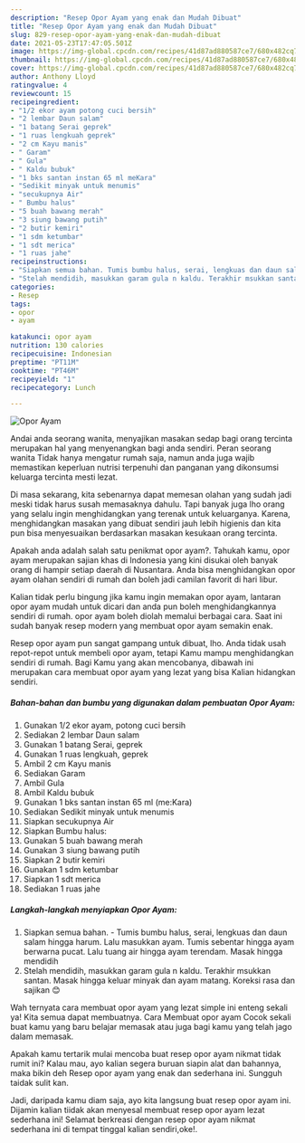 ```yaml
---
description: "Resep Opor Ayam yang enak dan Mudah Dibuat"
title: "Resep Opor Ayam yang enak dan Mudah Dibuat"
slug: 829-resep-opor-ayam-yang-enak-dan-mudah-dibuat
date: 2021-05-23T17:47:05.501Z
image: https://img-global.cpcdn.com/recipes/41d87ad880587ce7/680x482cq70/opor-ayam-foto-resep-utama.jpg
thumbnail: https://img-global.cpcdn.com/recipes/41d87ad880587ce7/680x482cq70/opor-ayam-foto-resep-utama.jpg
cover: https://img-global.cpcdn.com/recipes/41d87ad880587ce7/680x482cq70/opor-ayam-foto-resep-utama.jpg
author: Anthony Lloyd
ratingvalue: 4
reviewcount: 15
recipeingredient:
- "1/2 ekor ayam potong cuci bersih"
- "2 lembar Daun salam"
- "1 batang Serai geprek"
- "1 ruas lengkuah geprek"
- "2 cm Kayu manis"
- " Garam"
- " Gula"
- " Kaldu bubuk"
- "1 bks santan instan 65 ml meKara"
- "Sedikit minyak untuk menumis"
- "secukupnya Air"
- " Bumbu halus"
- "5 buah bawang merah"
- "3 siung bawang putih"
- "2 butir kemiri"
- "1 sdm ketumbar"
- "1 sdt merica"
- "1 ruas jahe"
recipeinstructions:
- "Siapkan semua bahan. Tumis bumbu halus, serai, lengkuas dan daun salam hingga harum. Lalu masukkan ayam. Tumis sebentar hingga ayam berwarna pucat. Lalu tuang air hingga ayam terendam. Masak hingga mendidih"
- "Stelah mendidih, masukkan garam gula n kaldu. Terakhir msukkan santan. Masak hingga keluar minyak dan ayam matang. Koreksi rasa dan sajikan 😊"
categories:
- Resep
tags:
- opor
- ayam

katakunci: opor ayam 
nutrition: 130 calories
recipecuisine: Indonesian
preptime: "PT11M"
cooktime: "PT46M"
recipeyield: "1"
recipecategory: Lunch

---
```



![Opor Ayam](https://img-global.cpcdn.com/recipes/41d87ad880587ce7/680x482cq70/opor-ayam-foto-resep-utama.jpg)

Andai anda seorang wanita, menyajikan masakan sedap bagi orang tercinta merupakan hal yang menyenangkan bagi anda sendiri. Peran seorang  wanita Tidak hanya mengatur rumah saja, namun anda juga wajib memastikan keperluan nutrisi terpenuhi dan panganan yang dikonsumsi keluarga tercinta mesti lezat.

Di masa  sekarang, kita sebenarnya dapat memesan olahan yang sudah jadi meski tidak harus susah memasaknya dahulu. Tapi banyak juga lho orang yang selalu ingin menghidangkan yang terenak untuk keluarganya. Karena, menghidangkan masakan yang dibuat sendiri jauh lebih higienis dan kita pun bisa menyesuaikan berdasarkan masakan kesukaan orang tercinta. 



Apakah anda adalah salah satu penikmat opor ayam?. Tahukah kamu, opor ayam merupakan sajian khas di Indonesia yang kini disukai oleh banyak orang di hampir setiap daerah di Nusantara. Anda bisa menghidangkan opor ayam olahan sendiri di rumah dan boleh jadi camilan favorit di hari libur.

Kalian tidak perlu bingung jika kamu ingin memakan opor ayam, lantaran opor ayam mudah untuk dicari dan anda pun boleh menghidangkannya sendiri di rumah. opor ayam boleh diolah memalui berbagai cara. Saat ini sudah banyak resep modern yang membuat opor ayam semakin enak.

Resep opor ayam pun sangat gampang untuk dibuat, lho. Anda tidak usah repot-repot untuk membeli opor ayam, tetapi Kamu mampu menghidangkan sendiri di rumah. Bagi Kamu yang akan mencobanya, dibawah ini merupakan cara membuat opor ayam yang lezat yang bisa Kalian hidangkan sendiri.

<!--inarticleads1-->

##### Bahan-bahan dan bumbu yang digunakan dalam pembuatan Opor Ayam:

1. Gunakan 1/2 ekor ayam, potong cuci bersih
1. Sediakan 2 lembar Daun salam
1. Gunakan 1 batang Serai, geprek
1. Gunakan 1 ruas lengkuah, geprek
1. Ambil 2 cm Kayu manis
1. Sediakan  Garam
1. Ambil  Gula
1. Ambil  Kaldu bubuk
1. Gunakan 1 bks santan instan 65 ml (me:Kara)
1. Sediakan Sedikit minyak untuk menumis
1. Siapkan secukupnya Air
1. Siapkan  Bumbu halus:
1. Gunakan 5 buah bawang merah
1. Gunakan 3 siung bawang putih
1. Siapkan 2 butir kemiri
1. Gunakan 1 sdm ketumbar
1. Siapkan 1 sdt merica
1. Sediakan 1 ruas jahe




<!--inarticleads2-->

##### Langkah-langkah menyiapkan Opor Ayam:

1. Siapkan semua bahan. - Tumis bumbu halus, serai, lengkuas dan daun salam hingga harum. Lalu masukkan ayam. Tumis sebentar hingga ayam berwarna pucat. Lalu tuang air hingga ayam terendam. Masak hingga mendidih
1. Stelah mendidih, masukkan garam gula n kaldu. Terakhir msukkan santan. Masak hingga keluar minyak dan ayam matang. Koreksi rasa dan sajikan 😊




Wah ternyata cara membuat opor ayam yang lezat simple ini enteng sekali ya! Kita semua dapat membuatnya. Cara Membuat opor ayam Cocok sekali buat kamu yang baru belajar memasak atau juga bagi kamu yang telah jago dalam memasak.

Apakah kamu tertarik mulai mencoba buat resep opor ayam nikmat tidak rumit ini? Kalau mau, ayo kalian segera buruan siapin alat dan bahannya, maka bikin deh Resep opor ayam yang enak dan sederhana ini. Sungguh taidak sulit kan. 

Jadi, daripada kamu diam saja, ayo kita langsung buat resep opor ayam ini. Dijamin kalian tiidak akan menyesal membuat resep opor ayam lezat sederhana ini! Selamat berkreasi dengan resep opor ayam nikmat sederhana ini di tempat tinggal kalian sendiri,oke!.

